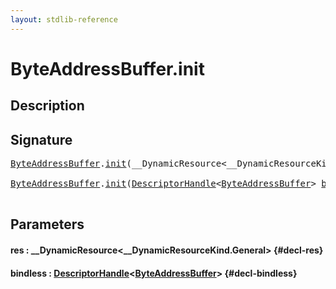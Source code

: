 ```yaml
---
layout: stdlib-reference
---
```


# ByteAddressBuffer\.init

## Description





## Signature 

<pre>
<a href="/stdlib-reference/types/byteaddressbuffer-04b/index" class="code_type">ByteAddressBuffer</a>.<a href="/stdlib-reference/types/byteaddressbuffer-04b/init">init</a>(__DynamicResource&lt;__DynamicResourceKind.General&gt; <a href="/stdlib-reference/types/byteaddressbuffer-04b/init#decl-res" class="code_param">res</a>);

<a href="/stdlib-reference/types/byteaddressbuffer-04b/index" class="code_type">ByteAddressBuffer</a>.<a href="/stdlib-reference/types/byteaddressbuffer-04b/init">init</a>(<a href="/stdlib-reference/types/descriptorhandle-0a/index" class="code_type">DescriptorHandle</a>&lt;<a href="/stdlib-reference/types/byteaddressbuffer-04b/index" class="code_type">ByteAddressBuffer</a>&gt; <a href="/stdlib-reference/types/byteaddressbuffer-04b/init#decl-bindless" class="code_param">bindless</a>);

</pre>

## Parameters

#### res  : \_\_DynamicResource\<\_\_DynamicResourceKind\.General\> {#decl-res}
#### bindless  : [DescriptorHandle](/stdlib-reference/types/descriptorhandle-0a/index)\<[ByteAddressBuffer](/stdlib-reference/types/byteaddressbuffer-04b/index)\> {#decl-bindless}

